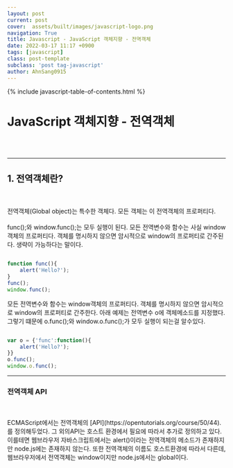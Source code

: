 ```yaml
---
layout: post
current: post
cover:  assets/built/images/javascript-logo.png
navigation: True
title: Javascript - JavaScript 객체지향 - 전역객체
date: 2022-03-17 11:17 +0900
tags: [javascript]
class: post-template
subclass: 'post tag-javascript'
author: AhnSang0915
---
```

{% include javascript-table-of-contents.html %}


# JavaScript 객체지향 - 전역객체

<br>
<br>

---

## 1. 전역객체란?
<br>
<br>
전역객체(Global object)는 특수한 객체다. 모든 객체는 이 전역객체의 프로퍼티다. 
<br>
<br>
func();와 window.func();는 모두 실행이 된다. 모든 전역변수와 함수는 사실 window 객체의 프로퍼티다. 객체를 명시하지 않으면 암시적으로 window의 프로퍼티로 간주된다. 생략이 가능하다는 말이다.

~~~javascript

function func(){
    alert('Hello?');    
}
func();
window.func();

~~~

모든 전역변수와 함수는 window객체의 프로퍼티다. 객체를 명시하지 않으면 암시적으로 window의 프로퍼티로 간주한다. 아래 예제는 전역변수 o에 객체메소드를 지정했다. 그렇기 떄문에 o.func();와 window.o.func();가 모두 실행이 되는걸 알수있다. 

~~~javascript

var o = {'func':function(){
    alert('Hello?');
}}
o.func();
window.o.func();

~~~


---

### 전역객체 API
<br>
<br>
ECMAScript에서는 전역객체의 [API](https://opentutorials.org/course/50/44).를 정의해두었다. 그 외의API는 호스트 환경에서 필요에 따라서 추가로 정의하고 있다. 이를테면 웹브라우저 자바스크립트에서는 alert()이라는 전역객체의 메소드가 존재하지만 node.js에는 존재하지 않는다. 또한 전역객체의 이름도 호스트환경에 따라서 다른데, 웹브라우저에서 전역객체는 window이지만 node.js에서는 global이다. 


